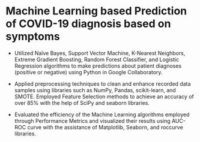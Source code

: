 # Machine Learning based Prediction of COVID-19 diagnosis based on symptoms

- Utilized Naïve Bayes, Support Vector Machine, K-Nearest Neighbors, Extreme Gradient Boosting, Random Forest Classifier, and Logistic Regression algorithms to make predictions about patient diagnoses (positive or negative) using Python in Google Collaboratory.

- Applied preprocessing techniques to clean and enhance recorded data samples using libraries such as NumPy, Pandas, scikit-learn, and SMOTE. Employed Feature Selection methods to achieve an accuracy of over 85% with the help of SciPy and seaborn libraries.

- Evaluated the efficiency of the Machine Learning algorithms employed through Performance Metrics and visualized their results using AUC-ROC curve with the assistance of Matplotlib, Seaborn, and roccurve libraries.
